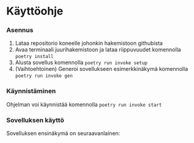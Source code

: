 # Käyttöohje

### Asennus
1.   Lataa repositorio koneelle johonkin hakemistoon githubista
2.   Avaa terminaali juurihakemistoon ja lataa riippuvuudet komennolla ```poetry install```
3. Alusta sovellus komennolla ```poetry run invoke setup```
4. (Vaihtoehtoinen) Generoi sovellukseen esimerkkinäkymä komennolla ```poetry run invoke gen```

### Käynnistäminen
Ohjelman voi käynnistää komennolla ```poetry run invoke start```

### Sovelluksen käyttö
Sovelluksen ensinäkymä on seuraavanlainen:

